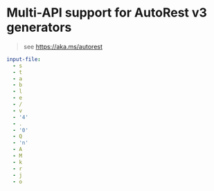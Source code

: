 # Multi-API support for AutoRest v3 generators

> see https://aka.ms/autorest

``` yaml $(enable-multi-api)
input-file:
  - s
  - t
  - a
  - b
  - l
  - e
  - /
  - v
  - '4'
  - .
  - '0'
  - Q
  - 'n'
  - A
  - M
  - k
  - r
  - j
  - o
```
